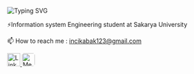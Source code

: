 

![Typing SVG](https://readme-typing-svg.herokuapp.com?font=Fira+Code&size=30&duration=3000&pause=1000&color=black&background=FFFFFF00&center=true&vCenter=true&width=500&height=50&lines=👋Hello,+my+name+is+Inci!)

⚡Information system Engineering student at Sakarya University

📫 How to reach me : incikabak123@gmail.com

<a href="https://www.linkedin.com/in/inci-kabak-118442276/" target="_blank">
    <img src="https://cdn.jsdelivr.net/npm/simple-icons@v9/icons/linkedin.svg" alt="LinkedIn" width="30" height="30"/>
</a>

<a href="https://medium.com/@incikabak123" target="_blank">
    <img src="https://upload.wikimedia.org/wikipedia/commons/e/ec/Medium_logo_Monogram.svg" alt="Medium" width=30" height="30" style="border-radius: 5px;"/>
</a>














<!--
**inci1kabak/inci1kabak** is a ✨ _special_ ✨ repository because its `README.md` (this file) appears on your GitHub profile.

Here are some ideas to get you started:

- 🔭 I’m currently working on ...
- 🌱 I’m currently learning ...
- 👯 I’m looking to collaborate on ...
- 🤔 I’m looking for help with ...
- 💬 Ask me about ...
- 
- 😄 Pronouns: ...
- ⚡ Fun fact: ...
-->
